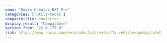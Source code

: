```yaml
---
name: "Roxio Creator NXT Pro"
categories: ['utils-tools']
compatibility: emulation
display_result: "Compatible"
version_from: "22.0.177.0"
link: https://www.roxio.com/en/products/creator/?x-vehicle=ppc&gclid=CjwKCAjw_YShBhAiEiwAMomsEHJArdIxYKiXH2b6LtKrWMl8MArVXysodYmWHpKKciGbhZ_ixjTsJhoCh8gQAvD_BwE
---
```



